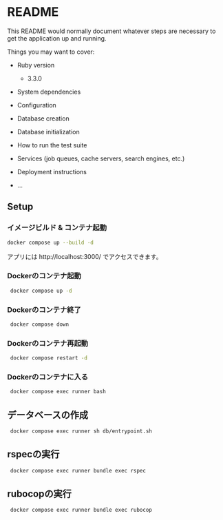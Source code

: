 # README

This README would normally document whatever steps are necessary to get the
application up and running.

Things you may want to cover:

* Ruby version
    - 3.3.0
* System dependencies

* Configuration

* Database creation

* Database initialization

* How to run the test suite

* Services (job queues, cache servers, search engines, etc.)

* Deployment instructions
* ...

## Setup

### イメージビルド & コンテナ起動
```bash
docker compose up --build -d
```
アプリには http://localhost:3000/ でアクセスできます。

### Dockerのコンテナ起動
```bash
 docker compose up -d
```

### Dockerのコンテナ終了
```bash
 docker compose down
```

### Dockerのコンテナ再起動
```bash
 docker compose restart -d
```

### Dockerのコンテナに入る
```bash
 docker compose exec runner bash
```

## データベースの作成
```bash
 docker compose exec runner sh db/entrypoint.sh
```

## rspecの実行
```bash
 docker compose exec runner bundle exec rspec
```

## rubocopの実行
```bash
 docker compose exec runner bundle exec rubocop
```

